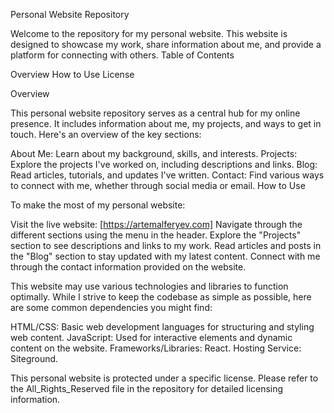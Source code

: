 Personal Website Repository

Welcome to the repository for my personal website. This website is designed to showcase my work, share information about me, and provide a platform for connecting with others.
Table of Contents

Overview
How to Use
License

Overview

This personal website repository serves as a central hub for my online presence. It includes information about me, my projects, and ways to get in touch. Here's an overview of the key sections:

About Me: Learn about my background, skills, and interests.
Projects: Explore the projects I've worked on, including descriptions and links.
Blog: Read articles, tutorials, and updates I've written.
Contact: Find various ways to connect with me, whether through social media or email.
How to Use

To make the most of my personal website:

Visit the live website: [https://artemalferyev.com]
Navigate through the different sections using the menu in the header.
Explore the "Projects" section to see descriptions and links to my work.
Read articles and posts in the "Blog" section to stay updated with my latest content.
Connect with me through the contact information provided on the website.


This website may use various technologies and libraries to function optimally. While I strive to keep the codebase as simple as possible, here are some common dependencies you might find:

HTML/CSS: Basic web development languages for structuring and styling web content.
JavaScript: Used for interactive elements and dynamic content on the website.
Frameworks/Libraries: React.
Hosting Service: Siteground.

This personal website is protected under a specific license. Please refer to the All_Rights_Reserved file in the repository for detailed licensing information.
